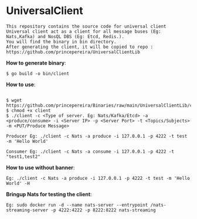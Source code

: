 # UniversalClient
```
This repository contains the source code for universal client
Universal client act as a client for all message buses (Eg: Nats,Kafka) and NosQL DBS (Eg: Etcd, Redis.). 
You will find the binary in bin directory.
After generating the client, it will be copied to repo : https://github.com/princepereira/UniversalClientLib
```

__How to generate binary__:
```
$ go build -o bin/client
```
__How to use__:
```

$ wget https://github.com/princepereira/Binaries/raw/main/UniversalClientLib/client
$ chmod +x client
$ ./client -c <Type of server. Eg: Nats/Kafka/Etcd> -a <produce/consume> -i <Server IP> -p <Server Port> -t <Topics/Subjects> -m <PUT/Produce Message>

Producer Eg: ./client -c Nats -a produce -i 127.0.0.1 -p 4222 -t test -m 'Hello World'

Consumer Eg: ./client -c Nats -a consume -i 127.0.0.1 -p 4222 -t "test1,test2"

```
__How to use without banner__:
```
Eg: ./client -c Nats -a produce -i 127.0.0.1 -p 4222 -t test -m 'Hello World' -H
```
__Bringup Nats for testing the client__:
```
Eg: sudo docker run -d --name nats-server --entrypoint /nats-streaming-server -p 4222:4222 -p 8222:8222 nats-streaming
```

